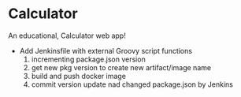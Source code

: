 # Calculator

An educational, Calculator web app!

- Add Jenkinsfile with external Groovy script functions
    1. incrementing package.json version
    2. get new pkg version to create new artifact/image name
    3. build and push docker image
    4. commit version update nad changed package.json by Jenkins
